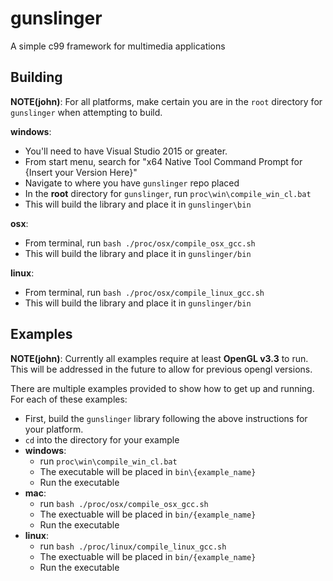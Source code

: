 # gunslinger

A simple c99 framework for multimedia applications

## Building

**NOTE(john)**: For all platforms, make certain you are in the `root` directory for `gunslinger` when attempting to build.

**windows**: 
  - You'll need to have Visual Studio 2015 or greater.
  - From start menu, search for "x64 Native Tool Command Prompt for {Insert your Version Here}"
  - Navigate to where you have `gunslinger` repo placed
  - In the **root** directory for `gunslinger`, run `proc\win\compile_win_cl.bat`
  - This will build the library and place it in `gunslinger\bin`

**osx**: 
  - From terminal, run `bash ./proc/osx/compile_osx_gcc.sh`
  - This will build the library and place it in `gunslinger/bin`

**linux**: 
  - From terminal, run `bash ./proc/osx/compile_linux_gcc.sh`
  - This will build the library and place it in `gunslinger/bin`

## Examples

**NOTE(john)**: Currently all examples require at least **OpenGL v3.3** to run. This will be addressed in the future to allow for 
          previous opengl versions. 

There are multiple examples provided to show how to get up and running. For each of these examples: 
  - First, build the `gunslinger` library following the above instructions for your platform.
  - `cd` into the directory for your example
  - **windows**: 
    - run `proc\win\compile_win_cl.bat`
    - The executable will be placed in `bin\{example_name}`
    - Run the executable
  - **mac**:
    - run `bash ./proc/osx/compile_osx_gcc.sh`
    - The exectuable will be placed in `bin/{example_name}`
    - Run the executable
  - **linux**: 
    - run `bash ./proc/linux/compile_linux_gcc.sh`
    - The exectuable will be placed in `bin/{example_name}`
    - Run the executable
